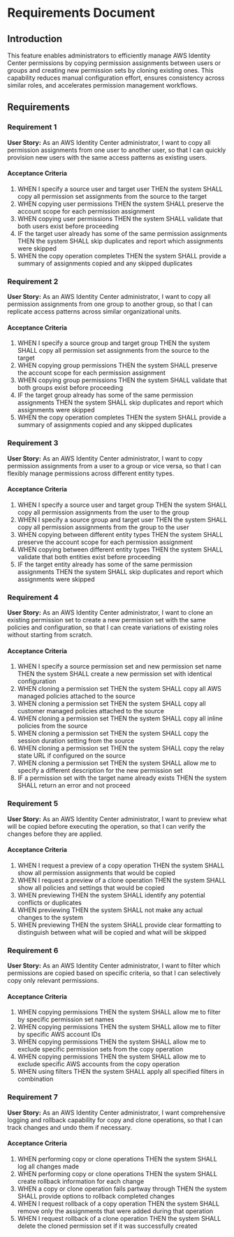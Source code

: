 # Requirements Document

## Introduction

This feature enables administrators to efficiently manage AWS Identity Center permissions by copying permission assignments between users or groups and creating new permission sets by cloning existing ones. This capability reduces manual configuration effort, ensures consistency across similar roles, and accelerates permission management workflows.

## Requirements

### Requirement 1

**User Story:** As an AWS Identity Center administrator, I want to copy all permission assignments from one user to another user, so that I can quickly provision new users with the same access patterns as existing users.

#### Acceptance Criteria

1. WHEN I specify a source user and target user THEN the system SHALL copy all permission set assignments from the source to the target
2. WHEN copying user permissions THEN the system SHALL preserve the account scope for each permission assignment
3. WHEN copying user permissions THEN the system SHALL validate that both users exist before proceeding
4. IF the target user already has some of the same permission assignments THEN the system SHALL skip duplicates and report which assignments were skipped
5. WHEN the copy operation completes THEN the system SHALL provide a summary of assignments copied and any skipped duplicates

### Requirement 2

**User Story:** As an AWS Identity Center administrator, I want to copy all permission assignments from one group to another group, so that I can replicate access patterns across similar organizational units.

#### Acceptance Criteria

1. WHEN I specify a source group and target group THEN the system SHALL copy all permission set assignments from the source to the target
2. WHEN copying group permissions THEN the system SHALL preserve the account scope for each permission assignment
3. WHEN copying group permissions THEN the system SHALL validate that both groups exist before proceeding
4. IF the target group already has some of the same permission assignments THEN the system SHALL skip duplicates and report which assignments were skipped
5. WHEN the copy operation completes THEN the system SHALL provide a summary of assignments copied and any skipped duplicates

### Requirement 3

**User Story:** As an AWS Identity Center administrator, I want to copy permission assignments from a user to a group or vice versa, so that I can flexibly manage permissions across different entity types.

#### Acceptance Criteria

1. WHEN I specify a source user and target group THEN the system SHALL copy all permission assignments from the user to the group
2. WHEN I specify a source group and target user THEN the system SHALL copy all permission assignments from the group to the user
3. WHEN copying between different entity types THEN the system SHALL preserve the account scope for each permission assignment
4. WHEN copying between different entity types THEN the system SHALL validate that both entities exist before proceeding
5. IF the target entity already has some of the same permission assignments THEN the system SHALL skip duplicates and report which assignments were skipped

### Requirement 4

**User Story:** As an AWS Identity Center administrator, I want to clone an existing permission set to create a new permission set with the same policies and configuration, so that I can create variations of existing roles without starting from scratch.

#### Acceptance Criteria

1. WHEN I specify a source permission set and new permission set name THEN the system SHALL create a new permission set with identical configuration
2. WHEN cloning a permission set THEN the system SHALL copy all AWS managed policies attached to the source
3. WHEN cloning a permission set THEN the system SHALL copy all customer managed policies attached to the source
4. WHEN cloning a permission set THEN the system SHALL copy all inline policies from the source
5. WHEN cloning a permission set THEN the system SHALL copy the session duration setting from the source
6. WHEN cloning a permission set THEN the system SHALL copy the relay state URL if configured on the source
7. WHEN cloning a permission set THEN the system SHALL allow me to specify a different description for the new permission set
8. IF a permission set with the target name already exists THEN the system SHALL return an error and not proceed

### Requirement 5

**User Story:** As an AWS Identity Center administrator, I want to preview what will be copied before executing the operation, so that I can verify the changes before they are applied.

#### Acceptance Criteria

1. WHEN I request a preview of a copy operation THEN the system SHALL show all permission assignments that would be copied
2. WHEN I request a preview of a clone operation THEN the system SHALL show all policies and settings that would be copied
3. WHEN previewing THEN the system SHALL identify any potential conflicts or duplicates
4. WHEN previewing THEN the system SHALL not make any actual changes to the system
5. WHEN previewing THEN the system SHALL provide clear formatting to distinguish between what will be copied and what will be skipped

### Requirement 6

**User Story:** As an AWS Identity Center administrator, I want to filter which permissions are copied based on specific criteria, so that I can selectively copy only relevant permissions.

#### Acceptance Criteria

1. WHEN copying permissions THEN the system SHALL allow me to filter by specific permission set names
2. WHEN copying permissions THEN the system SHALL allow me to filter by specific AWS account IDs
3. WHEN copying permissions THEN the system SHALL allow me to exclude specific permission sets from the copy operation
4. WHEN copying permissions THEN the system SHALL allow me to exclude specific AWS accounts from the copy operation
5. WHEN using filters THEN the system SHALL apply all specified filters in combination

### Requirement 7

**User Story:** As an AWS Identity Center administrator, I want comprehensive logging and rollback capability for copy and clone operations, so that I can track changes and undo them if necessary.

#### Acceptance Criteria

1. WHEN performing copy or clone operations THEN the system SHALL log all changes made
2. WHEN performing copy or clone operations THEN the system SHALL create rollback information for each change
3. WHEN a copy or clone operation fails partway through THEN the system SHALL provide options to rollback completed changes
4. WHEN I request rollback of a copy operation THEN the system SHALL remove only the assignments that were added during that operation
5. WHEN I request rollback of a clone operation THEN the system SHALL delete the cloned permission set if it was successfully created
